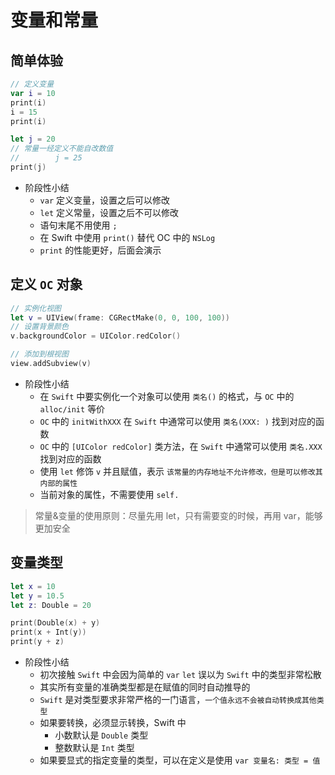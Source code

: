 # 变量和常量

## 简单体验

```swift
// 定义变量
var i = 10
print(i)
i = 15
print(i)

let j = 20
// 常量一经定义不能自改数值
//        j = 25
print(j)
```

* 阶段性小结
    * `var` 定义变量，设置之后可以修改
    * `let` 定义常量，设置之后不可以修改
    * 语句末尾不用使用 `;`
    * 在 Swift 中使用 `print()` 替代 OC 中的 `NSLog`
    * `print` 的性能更好，后面会演示

## 定义 `OC` 对象

```swift
// 实例化视图
let v = UIView(frame: CGRectMake(0, 0, 100, 100))
// 设置背景颜色
v.backgroundColor = UIColor.redColor()

// 添加到根视图
view.addSubview(v)
```

* 阶段性小结
    * 在 `Swift` 中要实例化一个对象可以使用 `类名()` 的格式，与 `OC` 中的 `alloc/init` 等价
    * `OC` 中的 `initWithXXX` 在 `Swift` 中通常可以使用 `类名(XXX: )` 找到对应的函数
    * `OC` 中的 `[UIColor redColor]` 类方法，在 `Swift` 中通常可以使用 `类名.XXX` 找到对应的函数
    * 使用 `let` 修饰 `v` 并且赋值，表示 `该常量的内存地址不允许修改，但是可以修改其内部的属性`
    * 当前对象的属性，不需要使用 `self.`

> 常量&变量的使用原则：尽量先用 let，只有需要变的时候，再用 var，能够更加安全

## 变量类型

```swift
let x = 10
let y = 10.5
let z: Double = 20

print(Double(x) + y)
print(x + Int(y))
print(y + z)
```

* 阶段性小结
    * 初次接触 `Swift` 中会因为简单的 `var` `let` 误以为 `Swift` 中的类型非常松散
    * 其实所有变量的准确类型都是在赋值的同时自动推导的
    * `Swift` 是对类型要求非常严格的一门语言，`一个值永远不会被自动转换成其他类型`
    * 如果要转换，必须显示转换，Swift 中
        * 小数默认是 `Double` 类型
        * 整数默认是 `Int` 类型
    * 如果要显式的指定变量的类型，可以在定义是使用 `var 变量名: 类型 = 值`
